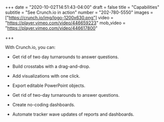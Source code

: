 +++
date = "2020-10-02T14:51:43-04:00"
draft = false
title = "Capabilities"
subtitle = "See Crunch.io in action"
number = "202-780-5550"
images = ["https://crunch.io/img/logo-1200x630.png"]
video = "https://player.vimeo.com/video/446659223"
mob_video = "https://player.vimeo.com/video/446617800"

+++


With Crunch.io, you can:

* Get rid of two day turnarounds to answer questions.

* Build crosstabs with a drag-and-drop.

* Add visualizations with one click.

* Export editable PowerPoint objects.

* Get rid of two-day turnarounds to answer questions.

* Create no-coding dashboards.

* Automate tracker wave updates of reports and dashboards.
